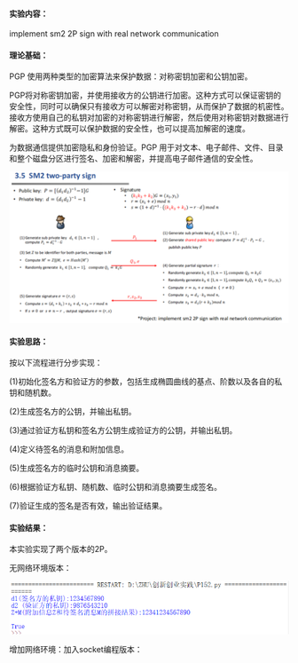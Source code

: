 #### 实验内容：
implement sm2 2P sign with real network communication
#### 理论基础：
PGP 使用两种类型的加密算法来保护数据：对称密钥加密和公钥加密。

PGP将对称密钥加密，并使用接收方的公钥进行加密。这种方式可以保证密钥的安全性，同时可以确保只有接收方可以解密对称密钥，从而保护了数据的机密性。接收方使用自己的私钥对加密的对称密钥进行解密，然后使用对称密钥对数据进行解密。这种方式既可以保护数据的安全性，也可以提高加解密的速度。

为数据通信提供加密隐私和身份验证。PGP 用于对文本、电子邮件、文件、目录和整个磁盘分区进行签名、加密和解密，并提高电子邮件通信的安全性。

![img](https://github.com/Azzzting/homework-group-48/blob/main/Project15/img/1.png)
#### 实验思路：
按以下流程进行分步实现：

(1)初始化签名方和验证方的参数，包括生成椭圆曲线的基点、阶数以及各自的私钥和随机数。

(2)生成签名方的公钥，并输出私钥。

(3)通过验证方私钥和签名方公钥生成验证方的公钥，并输出私钥。

(4)定义待签名的消息和附加信息。

(5)生成签名方的临时公钥和消息摘要。

(6)根据验证方私钥、随机数、临时公钥和消息摘要生成签名。

(7)验证生成的签名是否有效，输出验证结果。
#### 实验结果：
本实验实现了两个版本的2P。

无网络环境版本：

![img](https://github.com/Azzzting/homework-group-48/blob/main/Project15/img/2.png)

增加网络环境：加入socket编程版本：


